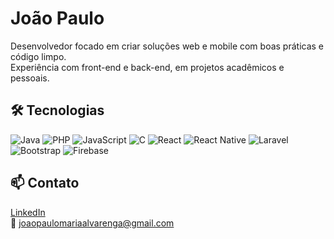 # João Paulo

Desenvolvedor focado em criar soluções web e mobile com boas práticas e código limpo.  
Experiência com front-end e back-end, em projetos acadêmicos e pessoais.

## 🛠️ Tecnologias

![Java](https://img.shields.io/badge/-Java-007396?style=flat&logo=java&logoColor=white)
![PHP](https://img.shields.io/badge/-PHP-777BB4?style=flat&logo=php&logoColor=white)
![JavaScript](https://img.shields.io/badge/-JavaScript-F7DF1E?style=flat&logo=javascript&logoColor=black)
![C](https://img.shields.io/badge/-C-00599C?style=flat&logo=c&logoColor=white)
![React](https://img.shields.io/badge/-React-20232A?style=flat&logo=react)
![React Native](https://img.shields.io/badge/-React%20Native-61DAFB?style=flat&logo=react)
![Laravel](https://img.shields.io/badge/-Laravel-FF2D20?style=flat&logo=laravel&logoColor=white)
![Bootstrap](https://img.shields.io/badge/-Bootstrap-563D7C?style=flat&logo=bootstrap)
![Firebase](https://img.shields.io/badge/-Firebase-FFCA28?style=flat&logo=firebase)

## 📫 Contato

[LinkedIn](https://www.linkedin.com/in/joao-paul0/)  
📧 joaopaulomariaalvarenga@gmail.com
